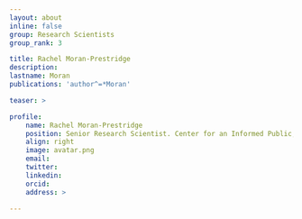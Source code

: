 ```yaml
---
layout: about
inline: false
group: Research Scientists
group_rank: 3

title: Rachel Moran-Prestridge 
description: 
lastname: Moran
publications: 'author^=*Moran'

teaser: >

profile:
    name: Rachel Moran-Prestridge
    position: Senior Research Scientist. Center for an Informed Public, University of Washington.
    align: right
    image: avatar.png
    email: 
    twitter: 
    linkedin: 
    orcid: 
    address: >

---
```


